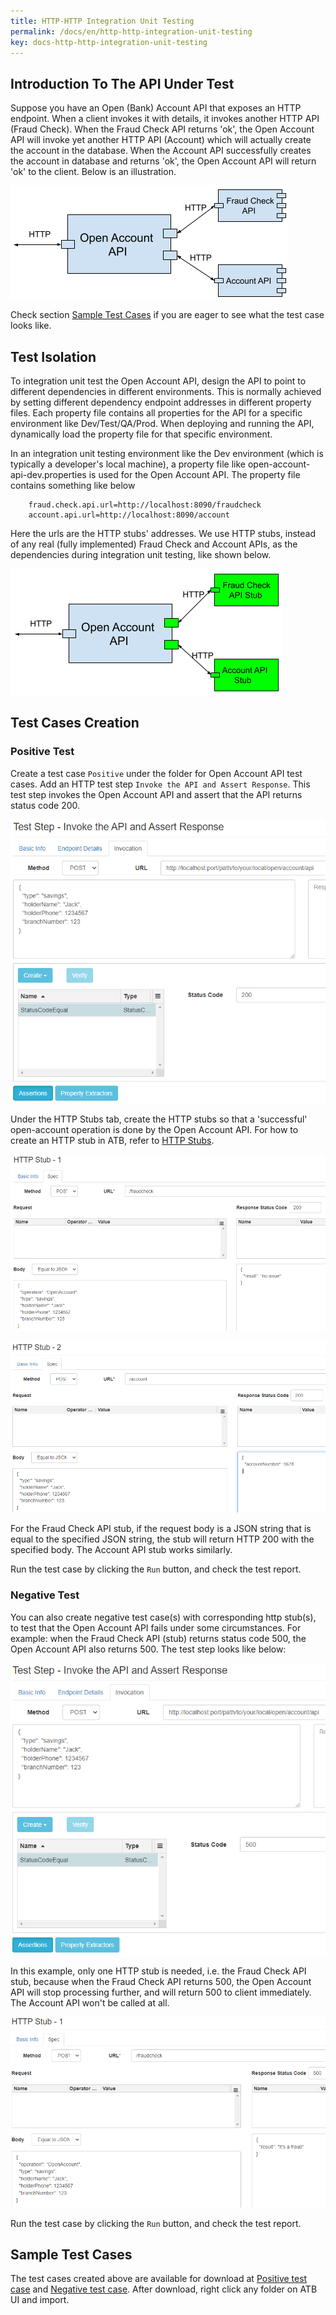 ```yaml
---
title: HTTP-HTTP Integration Unit Testing
permalink: /docs/en/http-http-integration-unit-testing
key: docs-http-http-integration-unit-testing
---
```

## Introduction To The API Under Test
Suppose you have an Open (Bank) Account API that exposes an HTTP endpoint. When a client invokes it with details, it invokes another HTTP API (Fraud Check). When the Fraud Check API returns 'ok', the Open Account API will invoke yet another HTTP API (Account) which will actually create the account in the database. When the Account API successfully creates the account in database and returns 'ok', the Open Account API will return 'ok' to the client. Below is an illustration.

![Open Account API](../../screenshots/http-http/open-account-api.png)

Check section [Sample Test Cases](#sample-test-cases) if you are eager to see what the test case looks like.

## Test Isolation
To integration unit test the Open Account API, design the API to point to different dependencies in different environments. This is normally achieved by setting different dependency endpoint addresses in different property files. Each property file contains all properties for the API for a specific environment like Dev/Test/QA/Prod. When deploying and running the API, dynamically load the property file for that specific environment.

In an integration unit testing environment like the Dev environment (which is typically a developer's local machine), a property file like open-account-api-dev.properties is used for the Open Account API. The property file contains something like below
~~~
    fraud.check.api.url=http://localhost:8090/fraudcheck
    account.api.url=http://localhost:8090/account
~~~ 
Here the urls are the HTTP stubs' addresses. We use HTTP stubs, instead of any real (fully implemented) Fraud Check and Account APIs, as the dependencies during integration unit testing, like shown below.

![Open Account API Test Isolation](../../screenshots/http-http/open-account-api-test-isolation.png)

## Test Cases Creation
### Positive Test
Create a test case `Positive` under the folder for Open Account API test cases. Add an HTTP test step `Invoke the API and Assert Response`. This test step invokes the Open Account API and assert that the API returns status code 200.

![Positive - Test Step](../../screenshots/http-http/positive-test-step.png)

Under the HTTP Stubs tab, create the HTTP stubs so that a 'successful' open-account operation is done by the Open Account API. For how to create an HTTP stub in ATB, refer to [HTTP Stubs](/docs/en/http-stubs).

![Positive - Fraud Check API Stub](../../screenshots/http-http/positive-fraud-check-api-stub.png)

![Positive - Account API Stub](../../screenshots/http-http/positive-account-api-stub.png)

For the Fraud Check API stub, if the request body is a JSON string that is equal to the specified JSON string, the stub will return HTTP 200 with the specified body. The Account API stub works similarly.

Run the test case by clicking the `Run` button, and check the test report.

### Negative Test
You can also create negative test case(s) with corresponding http stub(s), to test that the Open Account API fails under some circumstances. For example: when the Fraud Check API (stub) returns status code 500, the Open Account API also returns 500. The test step looks like below:

![Negative - Test Step](../../screenshots/http-http/negative-test-step.png)

In this example, only one HTTP stub is needed, i.e. the Fraud Check API stub, because when the Fraud Check API returns 500, the Open Account API will stop processing further, and will return 500 to client immediately. The Account API won't be called at all.

![Negative - Fraud Check API Stub](../../screenshots/http-http/negative-fraud-check-api-stub.png)

Run the test case by clicking the `Run` button, and check the test report.

## Sample Test Cases
The test cases created above are available for download at <a href="../../sample-testcases/http-http/Positive.json" download>Positive test case</a> and <a href="../../sample-testcases/http-http/Negative/.json" download>Negative test case</a>. After download, right click any folder on ATB UI and import.
